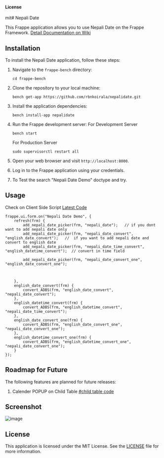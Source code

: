 #### License

mit# Nepali Date

This Frappe application allows you to use Nepali Date on the Frappe Framework. 
[Detail Documentation on Wiki](https://github.com/rbnkoirala/nepalidate/wiki/)



## Installation

To install the Nepali Date application, follow these steps:

1. Navigate to the `frappe-bench` directory:

    ```shell
    cd frappe-bench
    ```
2. Clone the repository to your local machine:

    ```shell
    bench get-app https://github.com/rbnkoirala/nepalidate.git
    ```
    
3. Install the application dependencies:

    ```shell
    bench install-app nepalidate
    ```

4. Run the Frappe development server:
    For Development Server
    ```shell
    bench start
    ```
    For Production Server
   ```shell
   sudo supervisorctl restart all
   ```

6. Open your web browser and visit `http://localhost:8000`.

7. Log in to the Frappe application using your credentials.

8. To Test the search "Nepali Date Demo" doctype and try.

## Usage

Check on Client Side Script [Latest Code](https://github.com/rbnkoirala/nepalidate/blob/main/nepalidate/nepali_date/doctype/nepali_date_demo/nepali_date_demo.js)
```shell
frappe.ui.form.on("Nepali Date Demo", {
    refresh(frm) {
        add_nepali_date_picker(frm, "nepali_date");   // if you dont want to add nepali date only
        add_nepali_date_picker(frm, "nepali_date_convert", "english_date_convert");   //  if you want to add nepali date and convert to english date      
        add_nepali_date_picker(frm, "nepali_date_time_convert", "english_datetime_convert");  // convert in time field

        add_nepali_date_picker(frm, "nepali_date_convert_one", "english_date_convert_one"); 
       
        
        
    },
    english_date_convert(frm) {
        convert_ADBS(frm, "english_date_convert", "nepali_date_convert");  
    },
    english_datetime_convert(frm) {
        convert_ADBS(frm, "english_datetime_convert", "nepali_date_time_convert");  
    },    
    english_date_convert_one(frm) {
        convert_ADBS(frm, "english_date_convert_one", "nepali_date_convert_one");  
    },
    english_datetime_convert_one(frm) {
        convert_ADBS(frm, "english_datetime_convert_one", "nepali_date_convert_one");  
    }
});
```

## Roadmap for Future

The following features are planned for future releases:

1. Calender POPUP on Child Table [#child table code](https://github.com/rbnkoirala/nepalidate/wiki/Convert-Nepali-Date-Inside-Table-(Child-Doctype))

## Screenshot
![image](https://github.com/rbnkoirala/nepalidate/assets/64308806/88dcc253-f445-4626-bdae-c233af68e481)


## License

This application is licensed under the MIT License. See the [LICENSE](./LICENSE) file for more information.
